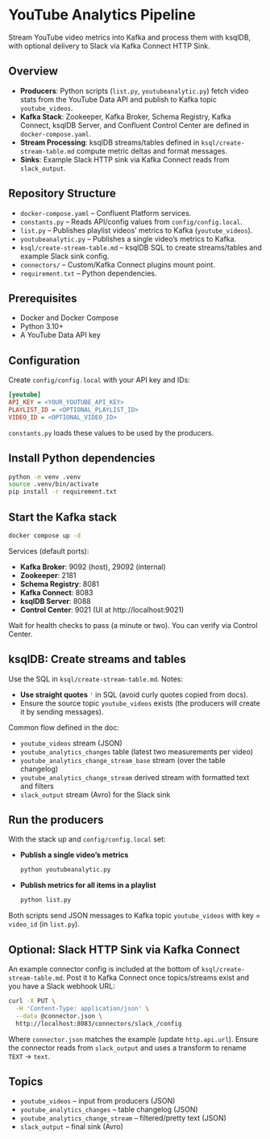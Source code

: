 # YouTube Analytics Pipeline

Stream YouTube video metrics into Kafka and process them with ksqlDB, with optional delivery to Slack via Kafka Connect HTTP Sink.

## Overview
* __Producers__: Python scripts (`list.py`, `youtubeanalytic.py`) fetch video stats from the YouTube Data API and publish to Kafka topic `youtube_videos`.
* __Kafka Stack__: Zookeeper, Kafka Broker, Schema Registry, Kafka Connect, ksqlDB Server, and Confluent Control Center are defined in `docker-compose.yaml`.
* __Stream Processing__: ksqlDB streams/tables defined in `ksql/create-stream-table.md` compute metric deltas and format messages.
* __Sinks__: Example Slack HTTP sink via Kafka Connect reads from `slack_output`.

## Repository Structure
* `docker-compose.yaml` – Confluent Platform services.
* `constants.py` – Reads API/config values from `config/config.local`.
* `list.py` – Publishes playlist videos’ metrics to Kafka (`youtube_videos`).
* `youtubeanalytic.py` – Publishes a single video’s metrics to Kafka.
* `ksql/create-stream-table.md` – ksqlDB SQL to create streams/tables and example Slack sink config.
* `connectors/` – Custom/Kafka Connect plugins mount point.
* `requirement.txt` – Python dependencies.

## Prerequisites
* Docker and Docker Compose
* Python 3.10+
* A YouTube Data API key

## Configuration
Create `config/config.local` with your API key and IDs:

```ini
[youtube]
API_KEY = <YOUR_YOUTUBE_API_KEY>
PLAYLIST_ID = <OPTIONAL_PLAYLIST_ID>
VIDEO_ID = <OPTIONAL_VIDEO_ID>
```

`constants.py` loads these values to be used by the producers.

## Install Python dependencies

```bash
python -m venv .venv
source .venv/bin/activate
pip install -r requirement.txt
```

## Start the Kafka stack

```bash
docker compose up -d
```

Services (default ports):
* __Kafka Broker__: 9092 (host), 29092 (internal)
* __Zookeeper__: 2181
* __Schema Registry__: 8081
* __Kafka Connect__: 8083
* __ksqlDB Server__: 8088
* __Control Center__: 9021 (UI at http://localhost:9021)

Wait for health checks to pass (a minute or two). You can verify via Control Center.

## ksqlDB: Create streams and tables
Use the SQL in `ksql/create-stream-table.md`. Notes:
* __Use straight quotes__ `'` in SQL (avoid curly quotes copied from docs).
* Ensure the source topic `youtube_videos` exists (the producers will create it by sending messages).

Common flow defined in the doc:
* `youtube_videos` stream (JSON)
* `youtube_analytics_changes` table (latest two measurements per video)
* `youtube_analytics_change_stream_base` stream (over the table changelog)
* `youtube_analytics_change_stream` derived stream with formatted text and filters
* `slack_output` stream (Avro) for the Slack sink

## Run the producers
With the stack up and `config/config.local` set:

- __Publish a single video’s metrics__

  ```bash
  python youtubeanalytic.py
  ```

- __Publish metrics for all items in a playlist__

  ```bash
  python list.py
  ```

Both scripts send JSON messages to Kafka topic `youtube_videos` with key = `video_id` (in `list.py`).

## Optional: Slack HTTP Sink via Kafka Connect
An example connector config is included at the bottom of `ksql/create-stream-table.md`. Post it to Kafka Connect once topics/streams exist and you have a Slack webhook URL:

```bash
curl -X PUT \
  -H 'Content-Type: application/json' \
  --data @connector.json \
  http://localhost:8083/connectors/slack_/config
```

Where `connector.json` matches the example (update `http.api.url`). Ensure the connector reads from `slack_output` and uses a transform to rename `TEXT` -> `text`.

## Topics
* `youtube_videos` – input from producers (JSON)
* `youtube_analytics_changes` – table changelog (JSON)
* `youtube_analytics_change_stream` – filtered/pretty text (JSON)
* `slack_output` – final sink (Avro)




